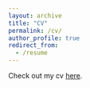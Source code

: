 ```yaml
---
layout: archive
title: "CV"
permalink: /cv/
author_profile: true
redirect_from:
  - /resume
---
```


Check out my cv [here](NyAinaRakoto.github.io/files/Rakotoarivony_CV2024.pdf). 
